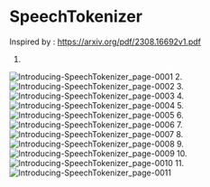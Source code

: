 # SpeechTokenizer

Inspired by : https://arxiv.org/pdf/2308.16692v1.pdf

1.
![Introducing-SpeechTokenizer_page-0001](https://github.com/Rakib-data-scientist/SpeechTokenizer/assets/137823730/a922ccbe-d59e-4c08-b6f2-591ca8323073)
2.
![Introducing-SpeechTokenizer_page-0002](https://github.com/Rakib-data-scientist/SpeechTokenizer/assets/137823730/23cb943a-7f76-46f8-8028-1921f708b1f7)
3.
![Introducing-SpeechTokenizer_page-0003](https://github.com/Rakib-data-scientist/SpeechTokenizer/assets/137823730/81fdfca3-bb3d-4f29-9882-a3f50bd81e23)
4.
![Introducing-SpeechTokenizer_page-0004](https://github.com/Rakib-data-scientist/SpeechTokenizer/assets/137823730/0b2654d7-538e-4b41-841f-2ac1729a4a87)
5.
![Introducing-SpeechTokenizer_page-0005](https://github.com/Rakib-data-scientist/SpeechTokenizer/assets/137823730/0b5d3067-7935-49b9-ae11-4130104b5a75)
6.
![Introducing-SpeechTokenizer_page-0006](https://github.com/Rakib-data-scientist/SpeechTokenizer/assets/137823730/1a7afd90-6a64-47e8-90ef-31d4d68495c1)
7.
![Introducing-SpeechTokenizer_page-0007](https://github.com/Rakib-data-scientist/SpeechTokenizer/assets/137823730/a6c1e565-4ab0-4933-81e1-95d856fa95a0)
8.
![Introducing-SpeechTokenizer_page-0008](https://github.com/Rakib-data-scientist/SpeechTokenizer/assets/137823730/1e85967b-f6e5-4b4d-9a54-f562a3c2134a)
9.
![Introducing-SpeechTokenizer_page-0009](https://github.com/Rakib-data-scientist/SpeechTokenizer/assets/137823730/3f90fc23-4ca8-4ece-875a-628cc20ed4e7)
10.
![Introducing-SpeechTokenizer_page-0010](https://github.com/Rakib-data-scientist/SpeechTokenizer/assets/137823730/9b3104f5-c520-482f-ba0d-c6a69d8bde0c)
11.
![Introducing-SpeechTokenizer_page-0011](https://github.com/Rakib-data-scientist/SpeechTokenizer/assets/137823730/003baa23-c923-4be0-a91e-c17c01916402)
